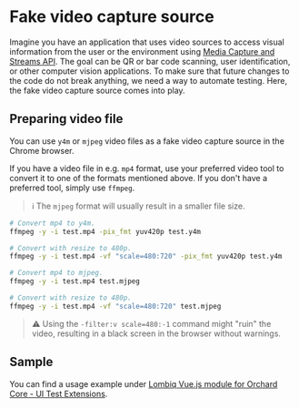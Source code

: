 # Fake video capture source

Imagine you have an application that uses video sources to access visual information from the user or the environment using [Media Capture and Streams API](https://developer.mozilla.org/en-US/docs/Web/API/Media_Capture_and_Streams_API). The goal can be QR or bar code scanning, user identification, or other computer vision applications. To make sure that future changes to the code do not break anything, we need a way to automate testing. Here, the fake video capture source comes into play.

## Preparing video file

You can use `y4m` or `mjpeg` video files as a fake video capture source in the Chrome browser.

If you have a video file in e.g. `mp4` format, use your preferred video tool to convert it to one of the formats mentioned above. If you don't have a preferred tool, simply use `ffmpeg`.

> ℹ️ The `mjpeg` format will usually result in a smaller file size.

```bash
# Convert mp4 to y4m.
ffmpeg -y -i test.mp4 -pix_fmt yuv420p test.y4m

# Convert with resize to 480p.
ffmpeg -y -i test.mp4 -vf "scale=480:720" -pix_fmt yuv420p test.y4m

# Convert mp4 to mjpeg.
ffmpeg -y -i test.mp4 test.mjpeg

# Convert with resize to 480p.
ffmpeg -y -i test.mp4 -vf "scale=480:720" test.mjpeg
```

> ⚠ Using the `-filter:v scale=480:-1` command might "ruin" the video, resulting in a black screen in the browser without warnings.

## Sample

You can find a usage example under [Lombiq Vue.js module for Orchard Core - UI Test Extensions](https://github.com/Lombiq/Orchard-Vue.js/tree/dev/Lombiq.VueJs.Tests.UI).
